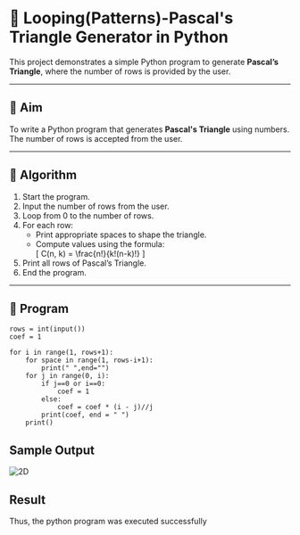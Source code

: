 # 🔺 Looping(Patterns)-Pascal's Triangle Generator in Python

This project demonstrates a simple Python program to generate **Pascal’s Triangle**, where the number of rows is provided by the user.

---

## 🎯 Aim

To write a Python program that generates **Pascal's Triangle** using numbers. The number of rows is accepted from the user.

---

## 🧠 Algorithm

1. Start the program.
2. Input the number of rows from the user.
3. Loop from 0 to the number of rows.
4. For each row:
   - Print appropriate spaces to shape the triangle.
   - Compute values using the formula:  
     \[
     C(n, k) = \frac{n!}{k!(n-k)!}
     \]
5. Print all rows of Pascal’s Triangle.
6. End the program.

---

## 🧪 Program
```
rows = int(input())
coef = 1

for i in range(1, rows+1):
    for space in range(1, rows-i+1):
        print(" ",end="")
    for j in range(0, i):
        if j==0 or i==0:
            coef = 1
        else:
            coef = coef * (i - j)//j
        print(coef, end = " ")
    print()
```

## Sample Output
![2D](https://github.com/user-attachments/assets/3f162355-672d-4ac1-bcbf-4663a5aec372)

## Result
Thus, the python program was executed successfully
